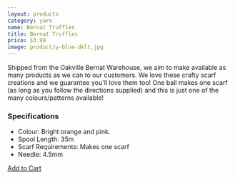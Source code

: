 ```yaml
---
layout: products
category: yarn
name: Bernat Truffles
title: Bernat Truffles
price: $3.99
image: product/y-blue-dklt.jpg
---
```


Shipped from the Oakville Bernat Warehouse, we aim to make available as many products as we can to our customers. We love these crafty scarf creations and we guarantee you'll love them too! One ball makes one scarf (as long as you follow the directions supplied) and this is just one of the many colours/patterns available!

### Specifications

- Colour: Bright orange and pink.
- Spool Length: 35m
- Scarf Requirements: Makes one scarf
- Needle: 4.5mm

<a class="btn-alt milli" href="{{site.baseurl}}/cart/">Add to Cart</a>
